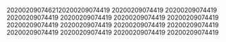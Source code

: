2020020907462120200209074419
20200209074419
20200209074419
20200209074419
20200209074419
20200209074419
20200209074419
20200209074419
20200209074419
20200209074419
20200209074419
20200209074419
20200209074419
20200209074419
20200209074419
